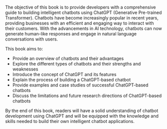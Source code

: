 

The objective of this book is to provide developers with a comprehensive guide to building intelligent chatbots using ChatGPT (Generative Pre-trained Transformer). Chatbots have become increasingly popular in recent years, providing businesses with an efficient and engaging way to interact with their customers. With the advancements in AI technology, chatbots can now generate human-like responses and engage in natural language conversations with users.

This book aims to:

* Provide an overview of chatbots and their advantages
* Explore the different types of chatbots and their strengths and weaknesses
* Introduce the concept of ChatGPT and its features
* Explain the process of building a ChatGPT-based chatbot
* Provide examples and case studies of successful ChatGPT-based chatbots
* Discuss the limitations and future research directions of ChatGPT-based chatbots

By the end of this book, readers will have a solid understanding of chatbot development using ChatGPT and will be equipped with the knowledge and skills needed to build their own intelligent chatbot applications.
